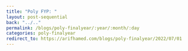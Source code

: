 ```yaml
---
title: "Poly FYP: "
layout: post-sequential
back: "../.."
permalink: /blogs/poly-finalyear/:year/:month/:day
categories: poly-finalyear
redirect_to: https://arifhamed.com/blogs/poly-finalyear/2022/07/01
---
```

